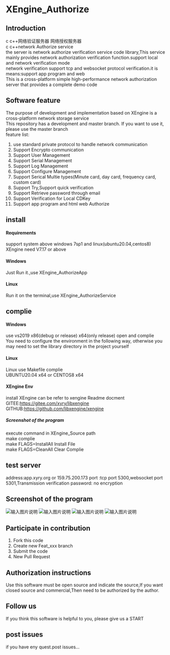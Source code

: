 # XEngine_Authorize

## Introduction
c c++网络验证服务器 网络授权服务器  
c c++network Authorize service  
the server is network authorize verification service code library,This service mainly provides network authorization verification function.support local and network verification mode  
network verification support tcp and websocket protocol verification.it is means:support app program and web  
This is a cross-platform simple high-performance network authorization server that provides a complete demo code  

## Software feature
The purpose of development and implementation based on XEngine is a cross-platform network storage service  
This repository has a development and master branch. If you want to use it, please use the master branch  
feature list:  
1. use standard private protocol to handle network communication
2. Support Encrypto communication
3. Support User Management
4. Support Serial Management
5. Support Log Management
6. Support Configure Management
7. Support Serical Multie types(Minute card, day card, frequency card, custom card)
8. Support Try,Support quick verification
9. Support Retrieve password through email
10. Support Verification for Local CDKey
11. Support app program and html web Authorize

## install

#### Requirements
support system above windows 7sp1 and linux(ubuntu20.04,centos8)  
XEngine need V7.17 or above  

#### Windows
Just Run it.,use XEngine_AuthorizeApp


#### Linux
Run it on the terminal,use XEngine_AuthorizeService

## complie

#### Windows
use vs2019 x86(debug or release) x64(only release) open and complie  
You need to configure the environment in the following way, otherwise you may need to set the library directory in the project yourself  

#### Linux
Linux use Makefile complie  
UBUNTU20.04 x64 or CENTOS8 x64  

#### XEngine Env
install XEngine can be refer to xengine Readme docment
GITEE:https://gitee.com/xyry/libxengine
GITHUB:https://github.com/libxengine/xengine

##### Screenshot of the program
execute command in XEngine_Source path   
make complie  
make FLAGS=InstallAll Install File  
make FLAGS=CleanAll Clear Complie  

## test server
address:app.xyry.org or 159.75.200.173
port :tcp port 5300,websocket port 5301,Transmission verification password: no encryption

## Screenshot of the program
![输入图片说明](https://www.xyry.org/authorize/1.png "在这里输入图片标题")
![输入图片说明](https://www.xyry.org/authorize/2.png "在这里输入图片标题")
![输入图片说明](https://www.xyry.org/authorize/3.png "在这里输入图片标题")
![输入图片说明](https://www.xyry.org/authorize/4.png "在这里输入图片标题")

## Participate in contribution

1.  Fork this code
2.  Create new Feat_xxx branch
3.  Submit the code
4.  New Pull Request

## Authorization instructions
Use this software must be open source and indicate the source,If you want closed source and commercial,Then need to be authorized by the author.

## Follow us
If you think this software is helpful to you, please give us a START

## post issues

if you have eny quest.post issues...